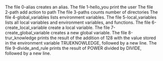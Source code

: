 The file 0-alias creates an alias.
The file 1-hello_you print the user
The file 2-path add action to path
The file 3-paths counts number of directories
The file 4-global_variables  lists environment variables.
The file 5-local_variables lists all local variables and environment variables, and functions.
The file 6-create_local_variable create a local variable.
The file 7-create_global_variable creates a new global variable.
The file 8-trur_knowledge prints the result of the addition of 128 with the value stored in the environment variable TRUEKNOWLEDGE, followed by a new line.
The file 9-divide_and_rule prints the result of POWER divided by DIVIDE, followed by a new line.
